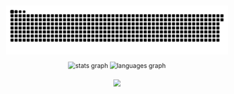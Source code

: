 ![snake gif](https://github.com/im-plabonn/im-plabonn/blob/output/github-snake-dark.svg)

<div align="center">
  <img src="https://github-readme-stats.vercel.app/api?username=im-plabonn&hide_title=false&hide_rank=false&show_icons=true&include_all_commits=true&count_private=true&disable_animations=false&theme=dracula&locale=en&hide_border=false&order=1" height="150" alt="stats graph"  />
  <img src="https://github-readme-stats.vercel.app/api/top-langs?username=im-plabonn&locale=en&hide_title=false&layout=compact&card_width=320&langs_count=5&theme=dracula&hide_border=false&order=2" height="150" alt="languages graph"  />
</div>

###

<div align="center">
  <img src="https://profile-counter.glitch.me/im-plabonn/count.svg?"  />
</div>

###
